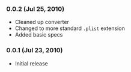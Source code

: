 ### 0.0.2 (Jul 25, 2010)

* Cleaned up converter
* Changed to more standard `.plist` extension
* Added basic specs

### 0.0.1 (Jul 23, 2010)

* Initial release
